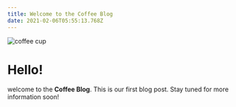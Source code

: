```yaml
---
title: Welcome to the Coffee Blog
date: 2021-02-06T05:55:13.768Z
---
```

![coffee cup](/img/el6akruuyaqwncs.jpg "a delicious cup of coffee")

# **Hello!**

welcome to the **Coffee Blog**. This is our first blog post. Stay tuned for more information soon!